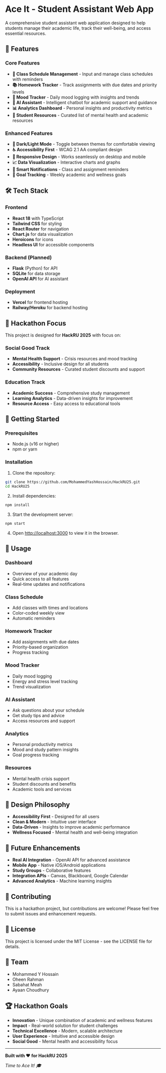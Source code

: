 # Ace It - Student Assistant Web App

A comprehensive student assistant web application designed to help students manage their academic life, track their well-being, and access essential resources.

## 🚀 Features

### Core Features
- **📅 Class Schedule Management** - Input and manage class schedules with reminders
- **📚 Homework Tracker** - Track assignments with due dates and priority levels
- **💭 Mood Tracker** - Daily mood logging with insights and trends
- **🤖 AI Assistant** - Intelligent chatbot for academic support and guidance
- **📊 Analytics Dashboard** - Personal insights and productivity metrics
- **🔗 Student Resources** - Curated list of mental health and academic resources

### Enhanced Features
- **🌙 Dark/Light Mode** - Toggle between themes for comfortable viewing
- **♿ Accessibility First** - WCAG 2.1 AA compliant design
- **📱 Responsive Design** - Works seamlessly on desktop and mobile
- **📈 Data Visualization** - Interactive charts and graphs
- **🔔 Smart Notifications** - Class and assignment reminders
- **🎯 Goal Tracking** - Weekly academic and wellness goals

## 🛠️ Tech Stack

### Frontend
- **React 18** with TypeScript
- **Tailwind CSS** for styling
- **React Router** for navigation
- **Chart.js** for data visualization
- **Heroicons** for icons
- **Headless UI** for accessible components

### Backend (Planned)
- **Flask** (Python) for API
- **SQLite** for data storage
- **OpenAI API** for AI assistant

### Deployment
- **Vercel** for frontend hosting
- **Railway/Heroku** for backend hosting

## 🎯 Hackathon Focus

This project is designed for **HackRU 2025** with focus on:

### Social Good Track
- **Mental Health Support** - Crisis resources and mood tracking
- **Accessibility** - Inclusive design for all students
- **Community Resources** - Curated student discounts and support

### Education Track
- **Academic Success** - Comprehensive study management
- **Learning Analytics** - Data-driven insights for improvement
- **Resource Access** - Easy access to educational tools

## 🚀 Getting Started

### Prerequisites
- Node.js (v16 or higher)
- npm or yarn

### Installation

1. Clone the repository:
```bash
git clone https://github.com/MohammedYashHossain/HackRU25.git
cd HackRU25
```

2. Install dependencies:
```bash
npm install
```

3. Start the development server:
```bash
npm start
```

4. Open [http://localhost:3000](http://localhost:3000) to view it in the browser.

## 📱 Usage

### Dashboard
- Overview of your academic day
- Quick access to all features
- Real-time updates and notifications

### Class Schedule
- Add classes with times and locations
- Color-coded weekly view
- Automatic reminders

### Homework Tracker
- Add assignments with due dates
- Priority-based organization
- Progress tracking

### Mood Tracker
- Daily mood logging
- Energy and stress level tracking
- Trend visualization

### AI Assistant
- Ask questions about your schedule
- Get study tips and advice
- Access resources and support

### Analytics
- Personal productivity metrics
- Mood and study pattern insights
- Goal progress tracking

### Resources
- Mental health crisis support
- Student discounts and benefits
- Academic tools and services

## 🎨 Design Philosophy

- **Accessibility First** - Designed for all users
- **Clean & Modern** - Intuitive user interface
- **Data-Driven** - Insights to improve academic performance
- **Wellness Focused** - Mental health and well-being integration

## 🔮 Future Enhancements

- **Real AI Integration** - OpenAI API for advanced assistance
- **Mobile App** - Native iOS/Android applications
- **Study Groups** - Collaborative features
- **Integration APIs** - Canvas, Blackboard, Google Calendar
- **Advanced Analytics** - Machine learning insights

## 🤝 Contributing

This is a hackathon project, but contributions are welcome! Please feel free to submit issues and enhancement requests.

## 📄 License

This project is licensed under the MIT License - see the LICENSE file for details.

## 👥 Team

- Mohammed Y Hossain
- Oheen Rahman
- Sabahat Meah
- Ayaan Choudhury

## 🏆 Hackathon Goals

- **Innovation** - Unique combination of academic and wellness features
- **Impact** - Real-world solution for student challenges
- **Technical Excellence** - Modern, scalable architecture
- **User Experience** - Intuitive and accessible design
- **Social Good** - Mental health and accessibility focus

---

**Built with ❤️ for HackRU 2025**

*Time to Ace It! 🎓*